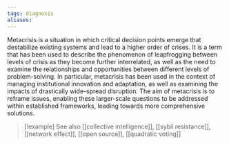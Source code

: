 ```yaml
---
tags: diagnosis
aliases:
---
```


Metacrisis is a situation in which critical decision points emerge that destabilize existing systems and lead to a higher order of crises. It is a term that has been used to describe the phenomenon of leapfrogging between levels of crisis as they become further interrelated, as well as the need to examine the relationships and opportunities between different levels of problem-solving. In particular, metacrisis has been used in the context of managing institutional innovation and adaptation, as well as examining the impacts of drastically wide-spread disruption. The aim of metacrisis is to reframe issues, enabling these larger-scale questions to be addressed within established frameworks, leading towards more comprehensive solutions.

> [!example] See also
> [[collective intelligence]], [[sybil resistance]], [[network effect]], [[open source]], [[quadratic voting]]